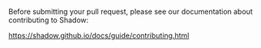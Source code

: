 Before submitting your pull request, please see our documentation about contributing to Shadow:

https://shadow.github.io/docs/guide/contributing.html

